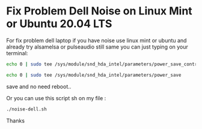 # Fix Problem Dell Noise on Linux Mint or Ubuntu 20.04 LTS

For fix problem dell laptop if you have noise use linux mint or ubuntu and already try alsamelsa or pulseaudio still same you can just typing on your terminal:


```bash
echo 0 | sudo tee /sys/module/snd_hda_intel/parameters/power_save_controller

echo 0 | sudo tee /sys/module/snd_hda_intel/parameters/power_save
```

save and no need reboot..

Or you can use this script sh on my file :

```bash
./noise-dell.sh

```
Thanks 
